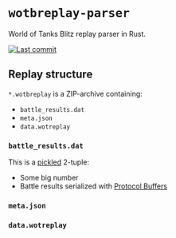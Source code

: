 # `wotbreplay-parser`

World of Tanks Blitz replay parser in Rust.

[![Last commit](https://img.shields.io/github/last-commit/eigenein/wotbreplay-parser)](https://github.com/eigenein/wotbreplay-parser/commits/main)

## Replay structure

`*.wotbreplay` is a ZIP-archive containing:
- `battle_results.dat`
- `meta.json`
- `data.wotreplay`

### `battle_results.dat`

This is a [pickled](https://docs.python.org/3/library/pickle.html) 2-tuple:
- Some big number
- Battle results serialized with [Protocol Buffers](https://developers.google.com/protocol-buffers)

### `meta.json`

### `data.wotreplay`
